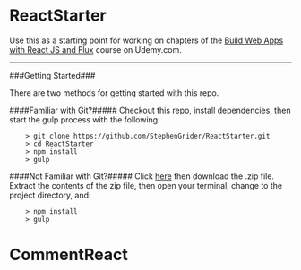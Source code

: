 ReactStarter
====

Use this as a starting point for working on chapters of the [Build Web Apps with React JS and Flux](https://www.udemy.com/learn-and-understand-reactjs/) course on Udemy.com.

---

###Getting Started###

There are two methods for getting started with this repo.

####Familiar with Git?#####
Checkout this repo, install dependencies, then start the gulp process with the following:

```
	> git clone https://github.com/StephenGrider/ReactStarter.git
	> cd ReactStarter
	> npm install
	> gulp
```

####Not Familiar with Git?#####
Click [here](https://github.com/StephenGrider/ReactStarter/releases) then download the .zip file.  Extract the contents of the zip file, then open your terminal, change to the project directory, and:

```
	> npm install
	> gulp
```
# CommentReact
